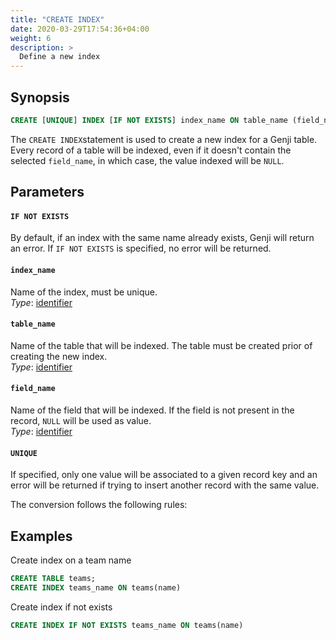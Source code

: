 ```yaml
---
title: "CREATE INDEX"
date: 2020-03-29T17:54:36+04:00
weight: 6
description: >
  Define a new index
---
```


## Synopsis

```sql
CREATE [UNIQUE] INDEX [IF NOT EXISTS] index_name ON table_name (field_name)
```

The `CREATE INDEX`statement is used to create a new index for a Genji table. Every record of a table will be indexed, even if it doesn't contain the selected `field_name`, in which case, the value indexed will be `NULL`.

## Parameters

#### `IF NOT EXISTS`

By default, if an index with the same name already exists, Genji will return an error. If `IF NOT EXISTS` is specified, no error will be returned.

#### `index_name` 

Name of the index, must be unique.  
_Type_: [identifier](../../sql-syntax/lexical-structure.md#identifiers)

#### `table_name`

Name of the table that will be indexed. The table must be created prior of creating the new index.  
_Type_: [identifier](../../sql-syntax/lexical-structure.md#identifiers)

#### `field_name`

Name of the field that will be indexed. If the field is not present in the record, `NULL` will be used as value.  
_Type_: [identifier](../../sql-syntax/lexical-structure.md#identifiers)

#### `UNIQUE`

If specified, only one value will be associated to a given record key and an error will be returned if trying to insert another record with the same value.

The conversion follows the following rules:

## Examples

Create index on a team name

```sql
CREATE TABLE teams;
CREATE INDEX teams_name ON teams(name)
```

Create index if not exists

```sql
CREATE INDEX IF NOT EXISTS teams_name ON teams(name)
```

